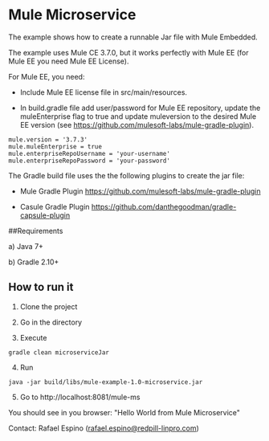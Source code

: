 # Mule Microservice

The example shows how to create a runnable Jar file with Mule Embedded.

The example uses Mule CE 3.7.0, but it works perfectly with Mule EE (for Mule EE you need Mule EE License).  

For Mule EE, you need:

+ Include Mule EE license file in src/main/resources.

+ In build.gradle file add user/password for Mule EE repository,
update the muleEnterprise flag to true and update muleversion to the desired Mule EE version  (see https://github.com/mulesoft-labs/mule-gradle-plugin).

```
mule.version = '3.7.3'
mule.muleEnterprise = true
mule.enterpriseRepoUsername = 'your-username'
mule.enterpriseRepoPassword = 'your-password'
```

The Gradle build file uses the the following plugins to create the jar file:

+ Mule Gradle Plugin https://github.com/mulesoft-labs/mule-gradle-plugin

+ Casule Gradle Plugin https://github.com/danthegoodman/gradle-capsule-plugin

##Requirements

a) Java 7+

b) Gradle 2.10+

## How to run it

1) Clone the project

2) Go in the directory

3) Execute 

```
gradle clean microserviceJar
```

4) Run
 
```
java -jar build/libs/mule-example-1.0-microservice.jar 
```

5) Go to http://localhost:8081/mule-ms

You should see in you browser: "Hello World from Mule Microservice"

Contact:
Rafael Espino (rafael.espino@redpill-linpro.com)

